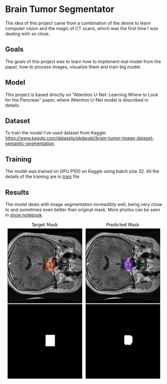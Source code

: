 # Brain Tumor Segmentator
The idea of this project came from a combination of the desire to learn computer vision and the magic of CT scans, which was the first time I was dealing with so close.

## Goals
The goals of this project was to learn how to implement real model from the paper, how to process images, visualize them and train big model.

## Model
This project is based directly on "Attention U-Net: Learning Where to Look for the Pancreas" paper, where Attention U-Net model is described in details.

## Dataset
To train the model I've used dataset from Kaggle: https://www.kaggle.com/datasets/pkdarabi/brain-tumor-image-dataset-semantic-segmentation.

## Training
The model was trained on GPU P100 on Kaggle using batch size 32.
All the details of the training are in [train](train.ipynb) file.

## Results
The model deals with image segmentation increadibly well, being very close to and sometimes even better than original mask. More photos can be seen in [show notebook](show.ipynb).

![alt text](https://github.com/hudyweas/brain-tumor-segmenator/blob/master/out/output_3.png?raw=true)
